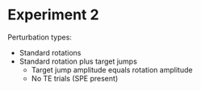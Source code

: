 # Experiment 2
Perturbation types:
- Standard rotations
- Standard rotation plus target jumps
     - Target jump amplitude equals rotation amplitude
     - No TE trials (SPE present)